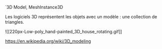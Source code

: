 `3D Model, MeshInstance3D

Les logiciels 3D représentent les objets avec un modèle : une collection de triangles.

![[220px-Low-poly_hand-painted_3D_house_rotating.gif]]

https://en.wikipedia.org/wiki/3D_modeling
